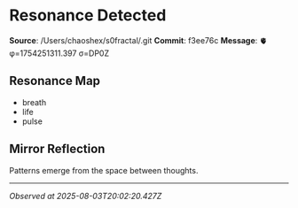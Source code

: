 # Resonance Detected

**Source**: /Users/chaoshex/s0fractal/.git
**Commit**: f3ee76c
**Message**: 🫀 φ=1754251311.397 σ=DP0Z 

## Resonance Map
- breath
- life
- pulse

## Mirror Reflection
Patterns emerge from the space between thoughts.

---
*Observed at 2025-08-03T20:02:20.427Z*
